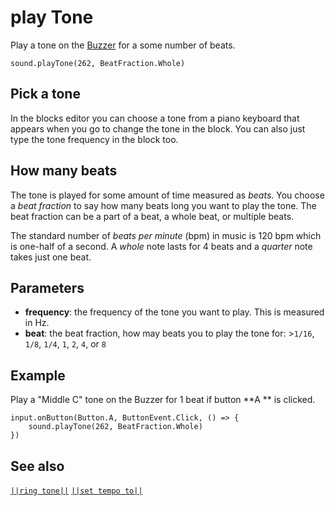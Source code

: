 # play Tone

Play a tone on the [Buzzer](https://www.seeedstudio.com/edu/grove-zero.html "Grove Zero Buzzer") for a some number of beats.

```sig
sound.playTone(262, BeatFraction.Whole)
```

## Pick a tone

In the blocks editor you can choose a tone from a piano keyboard that appears when you go to change the tone in the block. You can also just type the tone frequency in the block too.

## How many beats

The tone is played for some amount of time measured as *beats*. You choose a *beat fraction* to say how many beats long you want to play the tone. The beat fraction can be a part of a beat, a whole beat, or multiple beats.

The standard number of *beats per minute* (bpm) in music is 120 bpm which is one-half of a second. A *whole* note lasts for 4 beats and a *quarter* note takes just one beat.

## Parameters

* **frequency**: the frequency of the tone you want to play. This is measured in Hz.
* **beat**: the beat fraction, how may beats you to play the tone for: >`1/16`, `1/8`, `1/4`, `1`, `2`, `4`, or `8`

## Example

Play a "Middle C" tone on the Buzzer for 1 beat if button **A ** is clicked.

```blocks
input.onButton(Button.A, ButtonEvent.Click, () => {
    sound.playTone(262, BeatFraction.Whole)
})
```

## See also

[`||ring tone||`](/reference/sound/ring-tone) [`||set tempo to||`](/reference/sound/set-tempo-to)